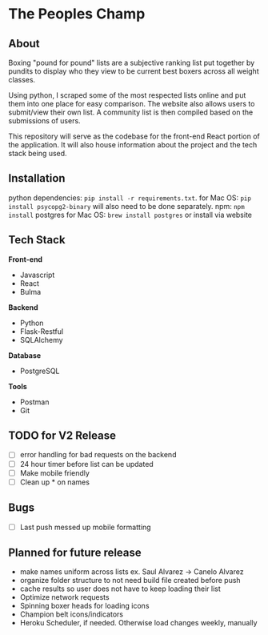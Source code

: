 # The Peoples Champ

## About
Boxing "pound for pound" lists are a subjective ranking list put together by pundits to display who they view to be current best boxers across all weight classes.

Using python, I scraped some of the most respected lists online and put them into one place for easy comparison. The website also allows users to submit/view their own list. A community list is then compiled based on the submissions of users.

This repository will serve as the codebase for the front-end React portion of the application. It will also house information about the project and the tech stack being used.

## Installation
python dependencies: `pip install -r requirements.txt`.
for Mac OS: `pip install psycopg2-binary` will also need to be done separately.
npm: `npm install`
postgres for Mac OS: `brew install postgres`
or install via website

## Tech Stack
**Front-end**
- Javascript
- React
- Bulma

**Backend**
- Python
- Flask-Restful
- SQLAlchemy

**Database**
- PostgreSQL

**Tools** 
- Postman
- Git

## TODO for V2 Release
- [ ] error handling for bad requests on the backend
- [ ] 24 hour timer before list can be updated
- [ ] Make mobile friendly
- [ ] Clean up * on names

## Bugs
- [ ] Last push messed up mobile formatting

## Planned for future release
- make names uniform across lists ex. Saul Alvarez -> Canelo Alvarez
- organize folder structure to not need build file created before push
- cache results so user does not have to keep loading their list
- Optimize network requests
- Spinning boxer heads for loading icons
- Champion belt icons/indicators
- Heroku Scheduler, if needed. Otherwise load changes weekly, manually
